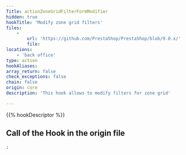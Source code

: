 ```yaml
---
Title: actionZoneGridFilterFormModifier
hidden: true
hookTitle: 'Modify zone grid filters'
files:
    -
        url: 'https://github.com/PrestaShop/PrestaShop/blob/9.0.x/'
        file: 
locations:
    - 'back office'
type: action
hookAliases: 
array_return: false
check_exceptions: false
chain: false
origin: core
description: 'This hook allows to modify filters for zone grid'

---
```


{{% hookDescriptor %}}

## Call of the Hook in the origin file

```php
;
```
